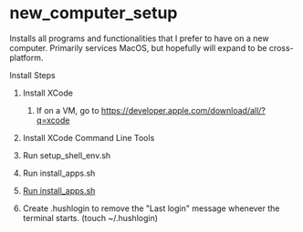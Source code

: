 # new_computer_setup
Installs all programs and functionalities that I prefer to have on a new computer. Primarily services MacOS, but hopefully will expand to be cross-platform.

Install Steps
1. Install XCode
   1. If on a VM, go to https://developer.apple.com/download/all/?q=xcode
2. Install XCode Command Line Tools

3. Run setup_shell_env.sh
4. Run install_apps.sh
5. [Run install_apps.sh](./install_apps.sh)
6. Create .hushlogin to remove the "Last login" message whenever the terminal starts. (touch ~/.hushlogin)
